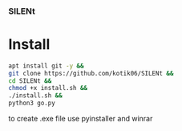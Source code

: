### SILENt

# Install
```bash
apt install git -y &&
git clone https://github.com/kotik06/SILENt &&
cd SILENt &&
chmod +x install.sh &&
./install.sh &&
python3 go.py
```
to create .exe file use pyinstaller and winrar




